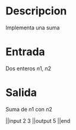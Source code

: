 # Descripcion

Implementa una suma

# Entrada

Dos enteros $n1$, $n2$

# Salida

Suma de $n1$ con $n2$

||input
2 3
||output
5
||end
